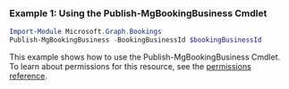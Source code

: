 ### Example 1: Using the Publish-MgBookingBusiness Cmdlet
```powershell
Import-Module Microsoft.Graph.Bookings
Publish-MgBookingBusiness -BookingBusinessId $bookingBusinessId
```
This example shows how to use the Publish-MgBookingBusiness Cmdlet.
To learn about permissions for this resource, see the [permissions reference](/graph/permissions-reference).
